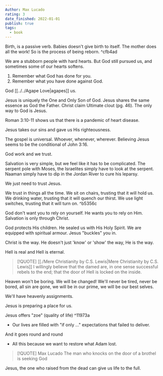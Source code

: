 ```yaml
---
Author: Max Lucado
rating: 3
date_finished: 2022-01-01
publish: true
tags:
  - book
---
```


Birth, is a passive verb. Babies doesn't give birth to itself. The mother does all the work! So is the process of being reborn. ^cfb4ad

We are a stubborn people with hard hearts. But God still pursued us, and sometimes some of our hearts softens.

1.  Remember what God has done for you.
2.  Remember what you have done against God.

God [[../../Agape Love|agapes]] us.

Jesus is uniquely the One and Only Son of God. Jesus shares the same essence as God the Father. Christ claim Ultimate clout (pg. 46). The only way to God is Jesus.

Roman 3:10-11 shows us that there is a pandemic of heart disease.

Jesus takes our sins and gave us His righteousness.

The gospel is universal. Whoever, whenever, wherever. Believing Jesus seems to be the conditional of John 3:16.

God work and we trust.

Salvation is very simple, but we feel like it has to be complicated. The serpent pole with Moses, the Israelites simply have to look at the serpent. Naaman simply have to dip in the Jordan River to cure his leparsy.

We just need to trust Jesus.

We trust in things all the time. We sit on chairs, trusting that it will hold us. We drinking water, trusting that it will quench our thirst. We use light switches, trusting that it will turn on. ^b5356c

God don't want you to rely on yourself. He wants you to rely on Him. Salvation is only through Christ.

God protects His children. He sealed us with His Holy Spirit. We are equipped with spiritual armour. Jesus "buckles" you in.

Christ is the way. He doesn't just 'know' or 'show' the way, He is the way.

Hell is real and Hell is eternal.


> [!QUOTE] [[./Mere Christianity by C.S. Lewis|Mere Christianity by C.S. Lewis]]
> I willingly believe that the damed are, in one sense successful rebels to the end; that the door of Hell is locked on the inside.

Heaven won't be boring. We will be changed! We'll never be tired, never be bored, all sin are gone, we will be in our prime, we will be our best selves.

We'll have heavenly assignments.

Jesus is preparing a place for us.

Jesus offers "zoe" (quality of life) ^11973a

- Our lives are filled with "if only ..." expectations that failed to deliver.

And it goes round and round

- All this because we want to restore what Adam lost.

> [!QUOTE] Max Lucado
> The man who knocks on the door of a brothel is seeking God

Jesus, the one who raised from the dead can give us life to the full.